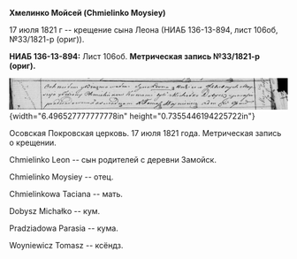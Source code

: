 **Хмелинко Мойсей (Chmielinko Moysiey)**

17 июля 1821 г -- крещение сына Леона (НИАБ 136-13-894, лист 106об,
№33/1821-р (ориг)).

**НИАБ 136-13-894:** Лист 106об. **Метрическая запись №33/1821-р
(ориг).**

![](./media/e9baff8dcc004605351380a6e99a62b0e7abfa86.png){width="6.496527777777778in"
height="0.7355446194225722in"}

Осовская Покровская церковь. 17 июля 1821 года. Метрическая запись о
крещении.

Chmielinko Leon -- сын родителей с деревни Замойск.

Chmielinko Moysiey -- отец.

Chmielinkowa Taciana -- мать.

Dobysz Michałko -- кум.

Pradziadowa Parasia -- кума.

Woyniewicz Tomasz -- ксёндз.
